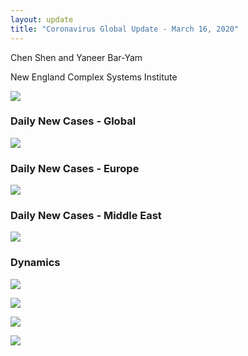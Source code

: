 ```yaml
---
layout: update
title: "Coronavirus Global Update - March 16, 2020"
---
```


Chen Shen and Yaneer Bar-Yam

New England Complex Systems Institute

![](https://assets-global.website-files.com/5e63ff6068556a01cc34f6d0/5e70249ed227dff131ca9ac3_Capture.JPG)

### Daily New Cases - Global

![](https://assets-global.website-files.com/5e63ff6068556a01cc34f6d0/5e7024bd870e44159ec611bb_Intl_3_16.png)

### Daily New Cases - Europe

![](https://assets-global.website-files.com/5e63ff6068556a01cc34f6d0/5e7024f3ab95f362166a1fcd_Intl_3_16a.png)

### Daily New Cases - Middle East

![](https://assets-global.website-files.com/5e63ff6068556a01cc34f6d0/5e702502ffa74bbf65ef6a59_Intl_3_16b.png)

### Dynamics

![](https://assets-global.website-files.com/5e63ff6068556a01cc34f6d0/5e70251cc6a3521886d59486_ME_3_16.png)

![](https://assets-global.website-files.com/5e63ff6068556a01cc34f6d0/5e702532720467b7c22f3fbc_EU_3_16.png)

![](https://assets-global.website-files.com/5e63ff6068556a01cc34f6d0/5e702598bf6a70856bddad6e_Daily_misc_3_16.png)

![](https://assets-global.website-files.com/5e63ff6068556a01cc34f6d0/5e7025daa44878a72f0fd1a8_Global_3_16.png)
